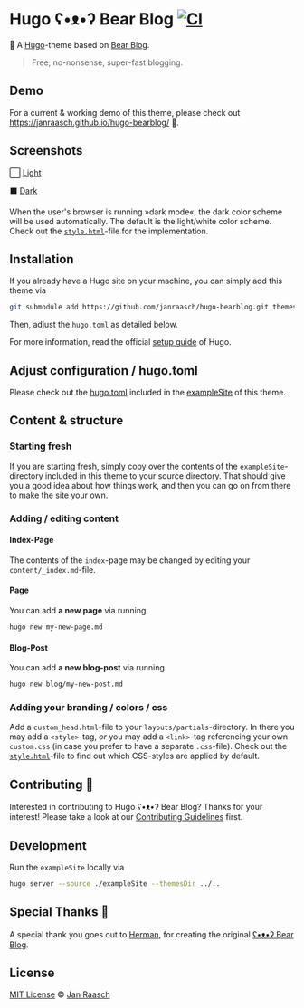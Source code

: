 # Hugo ʕ•ᴥ•ʔ Bear Blog [![CI](https://github.com/janraasch/hugo-bearblog/actions/workflows/ci.yml/badge.svg)](https://github.com/janraasch/hugo-bearblog/actions/workflows/ci.yml)

🧸 A [Hugo](https://gohugo.io/)-theme based on [Bear Blog](https://bearblog.dev).

> Free, no-nonsense, super-fast blogging.

## Demo

For a current & working demo of this theme, please check out https://janraasch.github.io/hugo-bearblog/ 🎯.

## Screenshots

⬜️ [Light][light-screenshot]

⬛️ [Dark][dark-screenshot]

When the user's browser is running »dark mode«, the dark color scheme will be used automatically. The default is the light/white color scheme. Check out the [`style.html`](https://github.com/janraasch/hugo-bearblog/blob/master/layouts/partials/style.html)-file for the implementation.

## Installation

If you already have a Hugo site on your machine, you can simply add this theme via

```bash
git submodule add https://github.com/janraasch/hugo-bearblog.git themes/hugo-bearblog
```

Then, adjust the `hugo.toml` as detailed below.

For more information, read the official [setup guide][hugo-setup-guide] of Hugo.

## Adjust configuration / hugo.toml

Please check out the [hugo.toml](https://github.com/janraasch/hugo-bearblog/blob/master/exampleSite/hugo.toml) included in the [exampleSite](https://github.com/janraasch/hugo-bearblog/tree/master/exampleSite) of this theme.

## Content & structure

### Starting fresh

If you are starting fresh, simply copy over the contents of the `exampleSite`-directory included in this theme to your source directory. That should give you a good idea about how things work, and then you can go on from there to make the site your own.

### Adding / editing content

#### Index-Page

The contents of the `index`-page may be changed by editing your `content/_index.md`-file.

#### Page

You can add **a new page** via running

```bash
hugo new my-new-page.md
```

#### Blog-Post

You can add **a new blog-post** via running

```bash
hugo new blog/my-new-post.md
```

### Adding your branding / colors / css

Add a `custom_head.html`-file to your `layouts/partials`-directory. In there you may add a `<style>`-tag, *or* you may add a `<link>`-tag referencing your own `custom.css` (in case you prefer to have a separate `.css`-file). Check out the [`style.html`](https://github.com/janraasch/hugo-bearblog/blob/master/layouts/partials/style.html)-file to find out which CSS-styles are applied by default.

## Contributing 🤝

Interested in contributing to Hugo ʕ•ᴥ•ʔ Bear Blog? Thanks for your interest! Please take a look at our [Contributing Guidelines](CONTRIBUTING.md) first.

## Development
Run the `exampleSite` locally via

```bash
hugo server --source ./exampleSite --themesDir ../..
```

## Special Thanks 🎁

A special thank you goes out to [Herman](https://herman.bearblog.dev), for creating the original [ʕ•ᴥ•ʔ Bear Blog](https://bearblog.dev/).

## License
[MIT License](http://en.wikipedia.org/wiki/MIT_License) © [Jan Raasch](https://www.janraasch.com)

[hugo-setup-guide]: https://gohugo.io/getting-started/installing
[light-screenshot]: https://raw.githubusercontent.com/janraasch/hugo-bearblog/master/images/screenshot.png
[dark-screenshot]: https://raw.githubusercontent.com/janraasch/hugo-bearblog/master/images/screenshot-dark.png
